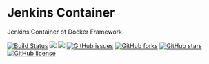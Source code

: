 # Jenkins Container
Jenkins Container of Docker Framework

[![Build Status](https://travis-ci.org/dockerframework/jenkins.svg?branch=master)](https://travis-ci.org/dockerframework/jenkins) [![](https://images.microbadger.com/badges/image/dockerframework/jenkins:2.140.svg)](https://microbadger.com/images/dockerframework/jenkins:2.140 "Layers") [![](https://images.microbadger.com/badges/version/dockerframework/jenkins:2.140.svg)](https://microbadger.com/images/dockerframework/jenkins:2.140 "Version") [![GitHub issues](https://img.shields.io/github/issues/dockerframework/jenkins.svg)](https://github.com/dockerframework/jenkins/issues) [![GitHub forks](https://img.shields.io/github/forks/dockerframework/jenkins.svg)](https://github.com/dockerframework/jenkins/network) [![GitHub stars](https://img.shields.io/github/stars/dockerframework/jenkins.svg)](https://github.com/dockerframework/jenkins/stargazers) [![GitHub license](https://img.shields.io/badge/license-MIT-blue.svg)](https://raw.githubusercontent.com/dockerframework/jenkins/master/LICENSE)
